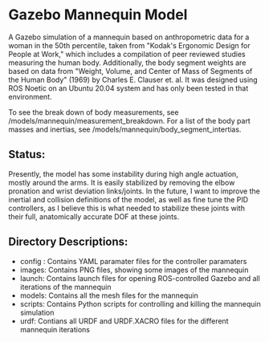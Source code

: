 # Gazebo Mannequin Model
A Gazebo simulation of a mannequin based on anthropometric data for a woman in the 50th percentile, taken from "Kodak's Ergonomic Design for People at Work," which includes a compilation of peer reviewed studies measuring the human body. Additionally, the body segment weights are based on data from "Weight, Volume, and Center of Mass of Segments of the Human Body" (1969) by Charles E. Clauser et. al. It was designed using ROS Noetic on an Ubuntu 20.04 system and has only been tested in that environment.

To see the break down of body measurements, see /models/mannequin/measurement_breakdown. For a list of the body part masses and inertias, see /models/mannequin/body_segment_intertias. 

## Status:
Presently, the model has some instability during high angle actuation, mostly around the arms. It is easily stabilized by removing the elbow pronation and wrist deviation links/joints. In the future, I want to improve the inertial and collision definitions of the model, as well as fine tune the PID controllers, as I believe this is what needed to stabilize these joints with their full, anatomically accurate DOF at these joints.

## Directory Descriptions:
* config : Contains YAML paramater files for the controller paramaters
* images: Contains PNG files, showing some images of the mannequin
* launch: Contains launch files for opening ROS-controlled Gazebo and all iterations of the mannequin
* models: Contains all the mesh files for the mannequin
* scripts: Contains Python scripts for controlling and killing the mannequin simulation
* urdf: Contians all URDF and URDF.XACRO files for the different mannequin iterations
